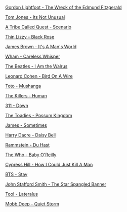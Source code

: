 [Gordon Lightfoot - The Wreck of the Edmund Fitzgerald](https://github.com/automateyournetwork/pyKaraoke/blob/main/Songs/Gordon%20Lightfoot%20-%20The%20Wreck%20of%20the%20Edmund%20Fitzgerald(pyKaraoke).mp3?raw=true)

[Tom Jones - Its Not Unusual](https://github.com/automateyournetwork/pyKaraoke/blob/main/Songs/Tom%20Jones%20-%20Its%20Not%20Unusual(pyKaraoke).mp3?raw=true)

[A Tribe Called Quest - Scenario](https://github.com/automateyournetwork/pyKaraoke/blob/main/Songs/A%20Tribe%20Called%20Quest%20-%20Scenario(pyKaraoke).mp3?raw=true)

[Thin Lizzy - Black Rose](https://github.com/automateyournetwork/pyKaraoke/blob/main/Songs/Thin%20Lizzy%20-%20Black%20Rose(pyKaraoke).mp3?raw=true)

[James Brown - It's A Man's World](https://github.com/automateyournetwork/pyKaraoke/blob/main/Songs/James%20Brown%20-%20It's%20A%20Man's%20World(pyKaraoke).mp3?raw=true)

[Wham - Careless Whisper](https://github.com/automateyournetwork/pyKaraoke/blob/main/Songs/Wham%20-%20Careless%20Whisper(pyKaraoke).mp3?raw=true)

[The Beatles - I Am the Walrus](https://github.com/automateyournetwork/pyKaraoke/blob/main/Songs/The%20Beatles%20-%20I%20Am%20the%20Walrus(pyKaraoke).mp3?raw=true)

[Leonard Cohen - Bird On A Wire](https://github.com/automateyournetwork/pyKaraoke/blob/main/Songs/Leonard%20Cohen%20-%20Bird%20On%20A%20Wire(pyKaraoke).mp3?raw=true)

[Toto - Mushanga](https://github.com/automateyournetwork/pyKaraoke/blob/main/Songs/Toto%20-%20Mushanga(pyKaraoke).mp3?raw=true)

[The Killers - Human](https://github.com/automateyournetwork/pyKaraoke/blob/main/Songs/The%20Killers%20-%20Human(pyKaraoke).mp3?raw=true)

[311 - Down](https://github.com/automateyournetwork/pyKaraoke/blob/main/Songs/311%20-%20Down(pyKaraoke).mp3?raw=true)

[The Toadies - Possum Kingdom](https://github.com/automateyournetwork/pyKaraoke/blob/main/Songs/The%20Toadies%20-%20Possum%20Kingdom(pyKaraoke).mp3?raw=true)

[James - Sometimes](https://github.com/automateyournetwork/pyKaraoke/blob/main/Songs/James%20-%20Sometimes(pyKaraoke).mp3?raw=true)

[Harry Dacre - Daisy Bell](https://github.com/automateyournetwork/pyKaraoke/blob/main/Songs/Harry%20Dacre%20-%20Daisy%20Bell(pyKaraoke).mp3?raw=true)

[Rammstein - Du Hast](https://github.com/automateyournetwork/pyKaraoke/blob/main/Songs/Rammstein%20-%20Du%20Hast(pyKaraoke).mp3?raw=true)

[The Who - Baby O'Reilly](https://github.com/automateyournetwork/pyKaraoke/blob/main/Songs/The%20Who%20-%20Baba%20O'Reilly(pyKaraoke).mp3?raw=true)

[Cypress Hill - How I Could Just Kill A Man](https://github.com/automateyournetwork/pyKaraoke/blob/main/Songs/Cypress%20Hill%20-%20How%20I%20Could%20Just%20Kill%20A%20Man(pyKaraoke).mp3?raw=true)

[BTS - Stay](https://github.com/automateyournetwork/pyKaraoke/blob/main/Songs/BTS%20-%20Stay(pyKaraoke).mp3?raw=true)

[John Stafford Smith - The Star Spangled Banner](https://github.com/automateyournetwork/pyKaraoke/blob/main/Songs/John%20Stafford%20Smith%20-%20The%20Star%20Spangled%20Banner(pyKaraoke).mp3?raw=true)

[Tool - Lateralus](https://github.com/automateyournetwork/pyKaraoke/blob/main/Songs/Tool%20-%20Lateralus(pyKaraoke).mp3?raw=true)

[Mobb Deep - Quiet Storm](https://github.com/automateyournetwork/pyKaraoke/blob/main/Songs/Mobb%20Deep%20-%20Quiet%20Storm(pyKaraoke).mp3?raw=true)